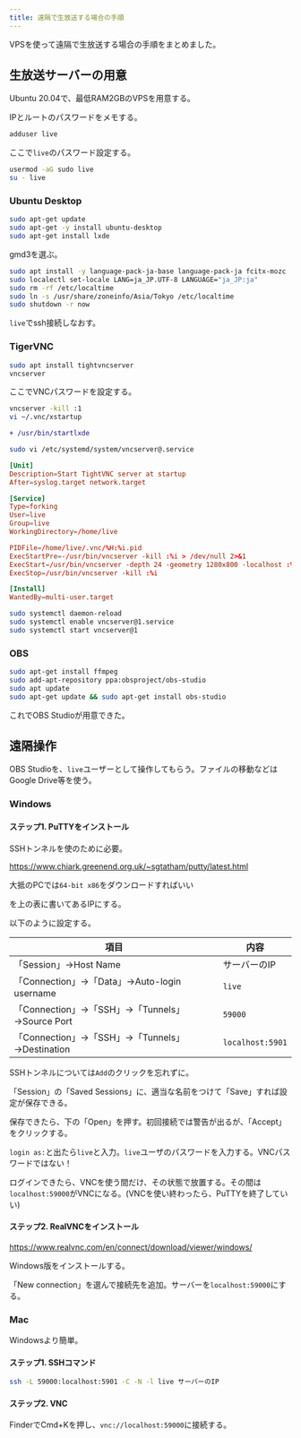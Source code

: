 ```yaml
---
title: 遠隔で生放送する場合の手順
---
```


VPSを使って遠隔で生放送する場合の手順をまとめました。

## 生放送サーバーの用意

Ubuntu 20.04で、最低RAM2GBのVPSを用意する。

IPとルートのパスワードをメモする。

```bash
adduser live
```

ここで`live`のパスワード設定する。

```bash
usermod -aG sudo live
su - live
```

### Ubuntu Desktop

```bash
sudo apt-get update
sudo apt-get -y install ubuntu-desktop
sudo apt-get install lxde
```

gmd3を選ぶ。

```bash
sudo apt install -y language-pack-ja-base language-pack-ja fcitx-mozc
sudo localectl set-locale LANG=ja_JP.UTF-8 LANGUAGE="ja_JP:ja"
sudo rm -rf /etc/localtime
sudo ln -s /usr/share/zoneinfo/Asia/Tokyo /etc/localtime
sudo shutdown -r now
```

`live`でssh接続しなおす。

### TigerVNC

```bash
sudo apt install tightvncserver
vncserver
```

ここでVNCパスワードを設定する。

```bash
vncserver -kill :1
vi ~/.vnc/xstartup
```

```diff title="~/.vnc/xstartup"
+ /usr/bin/startlxde
```

```bash
sudo vi /etc/systemd/system/vncserver@.service
```

```toml title="vncserver@.service"
[Unit]
Description=Start TightVNC server at startup
After=syslog.target network.target

[Service]
Type=forking
User=live
Group=live
WorkingDirectory=/home/live

PIDFile=/home/live/.vnc/%H:%i.pid
ExecStartPre=-/usr/bin/vncserver -kill :%i > /dev/null 2>&1
ExecStart=/usr/bin/vncserver -depth 24 -geometry 1280x800 -localhost :%i
ExecStop=/usr/bin/vncserver -kill :%i

[Install]
WantedBy=multi-user.target
```

```bash
sudo systemctl daemon-reload
sudo systemctl enable vncserver@1.service
sudo systemctl start vncserver@1
```

### OBS

```bash
sudo apt-get install ffmpeg
sudo add-apt-repository ppa:obsproject/obs-studio
sudo apt update
sudo apt-get update && sudo apt-get install obs-studio
```

これでOBS Studioが用意できた。

## 遠隔操作

OBS Studioを、`live`ユーザーとして操作してもらう。ファイルの移動などはGoogle Drive等を使う。

### Windows

#### ステップ1. PuTTYをインストール

SSHトンネルを使のために必要。

https://www.chiark.greenend.org.uk/~sgtatham/putty/latest.html

大抵のPCでは`64-bit x86`をダウンロードすればいい

を上の表に書いてあるIPにする。

以下のように設定する。

|項目|内容|
|---|---|
|「Session」→Host Name|サーバーのIP|
|「Connection」→「Data」→Auto-login username|`live`|
|「Connection」→「SSH」→「Tunnels」→Source Port|`59000`|
|「Connection」→「SSH」→「Tunnels」→Destination|`localhost:5901`|

SSHトンネルについては`Add`のクリックを忘れずに。

「Session」の「Saved Sessions」に、適当な名前をつけて「Save」すれば設定が保存できる。

保存できたら、下の「Open」を押す。初回接続では警告が出るが、「Accept」をクリックする。

`login as:`と出たら`live`と入力。`live`ユーザのパスワードを入力する。VNCパスワードではない！

ログインできたら、VNCを使う間だけ、その状態で放置する。その間は`localhost:59000`がVNCになる。(VNCを使い終わったら、PuTTYを終了していい)

#### ステップ2. RealVNCをインストール

https://www.realvnc.com/en/connect/download/viewer/windows/

Windows版をインストールする。

「New connection」を選んで接続先を追加。サーバーを`localhost:59000`にする。

### Mac

Windowsより簡単。

#### ステップ1. SSHコマンド

```bash
ssh -L 59000:localhost:5901 -C -N -l live サーバーのIP
```

#### ステップ2. VNC

FinderでCmd+Kを押し、`vnc://localhost:59000`に接続する。
